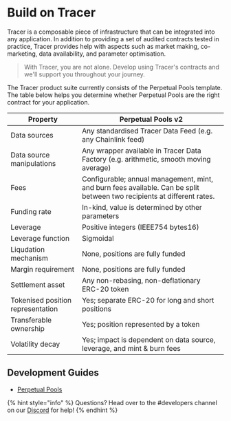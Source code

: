 # Build on Tracer

Tracer is a composable piece of infrastructure that can be integrated into any application. In addition to providing a set of audited contracts tested in practice, Tracer provides help with aspects such as market making, co-marketing, data availability, and parameter optimisation.

> With Tracer, you are not alone. Develop using Tracer's contracts and we'll support you throughout your journey.

The Tracer product suite currently consists of the Perpetual Pools template. The table below helps you determine whether Perpetual Pools are the right contract for your application.

| Property                          | Perpetual Pools v2                                                                                                      |
| --------------------------------- | ----------------------------------------------------------------------------------------------------------------------- |
| Data sources                      | Any standardised Tracer Data Feed (e.g. any Chainlink feed)                                                             |
| Data source manipulations         | Any wrapper available in Tracer Data Factory (e.g. arithmetic, smooth moving average)                                   |
| Fees                              | Configurable; annual management, mint, and burn fees available. Can be split between two recipients at different rates. |
| Funding rate                      | In-kind, value is determined by other parameters                                                                        |
| Leverage                          | Positive integers (IEEE754 bytes16)                                                                                     |
| Leverage function                 | Sigmoidal                                                                                                               |
| Liqudation mechanism              | None, positions are fully funded                                                                                        |
| Margin requirement                | None, positions are fully funded                                                                                        |
| Settlement asset                  | Any non-rebasing, non-deflationary ERC-20 token                                                                         |
| Tokenised position representation | Yes; separate ERC-20 for long and short positions                                                                       |
| Transferable ownership            | Yes; position represented by a token                                                                                    |
| Volatility decay                  | Yes; impact is dependent on data source, leverage, and mint & burn fees                                                 |

## Development Guides

* [Perpetual Pools](https://app.gitbook.com/s/kfN6trJwMTrtfGeIe8lX/developer-resources/development-guide)

{% hint style="info" %}
Questions? Head over to the #developers channel on our [Discord](https://discord.gg/TracerDAO) for help!
{% endhint %}
